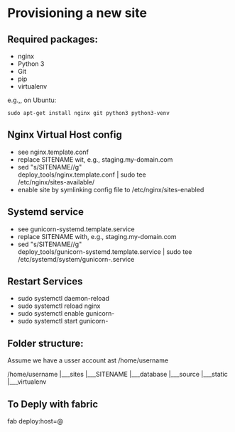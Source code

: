 Provisioning a new site
=======================

## Required packages:

* nginx
* Python 3
* Git
* pip
* virtualenv

e.g.,, on Ubuntu:

    sudo apt-get install nginx git python3 python3-venv

## Nginx Virtual Host config

* see nginx.template.conf
* replace SITENAME wit, e.g., staging.my-domain.com
*   sed "s/SITENAME/<sitename>/g" \
    deploy_tools/nginx.template.conf | sudo tee \
    /etc/nginx/sites-available/<sitename>
* enable site by symlinking config file to /etc/nginx/sites-enabled

## Systemd service

* see gunicorn-systemd.template.service
* replace SITENAME with, e.g., staging.my-domain.com
*   sed "s/SITENAME/<sitename>/g" \
    deploy_tools/gunicorn-systemd.template.service | sudo tee \
    /etc/systemd/system/gunicorn-<sitename>.service

## Restart Services

* sudo systemctl daemon-reload
* sudo systemctl reload nginx
* sudo systemctl enable gunicorn-<sitename>
* sudo systemctl start gunicorn-<sitename>

## Folder structure:
Assume we have a usser account ast /home/username

/home/username
|___sites
    |___SITENAME
        |___database
        |___source
        |___static
        |___virtualenv

## To Deply with fabric
fab deploy:host=<user>@<host>

